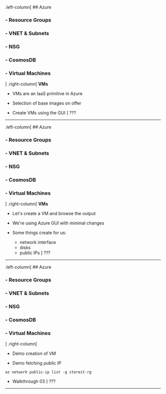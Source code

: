 .left-column[
    ## Azure
### - Resource Groups
### - VNET & Subnets
### - NSG
### - CosmosDB
### - Virtual Machines
]
.right-column[
**VMs**
* VMs are an IaaS primitive in Azure

* Selection of base images on offer

* Create VMs using the GUI
]
???

---

.left-column[
    ## Azure
### - Resource Groups
### - VNET & Subnets
### - NSG
### - CosmosDB
### - Virtual Machines
]
.right-column[
**VMs**
* Let's create a VM and browse the output

* We're using Azure GUI with minimal changes

* Some things create for us:
   * network interface
   * disks
   * public IPs
]
???

---

.left-column[
    ## Azure
### - Resource Groups
### - VNET & Subnets
### - NSG
### - CosmosDB
### - Virtual Machines
]
.right-column[
* Demo creation of VM

* Demo fetching public IP
```
az network public-ip list -g storeit-rg
```

* Walkthrough 03
]
???

---